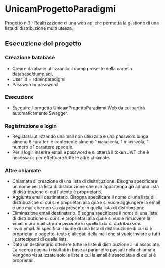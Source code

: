 # UnicamProgettoParadigmi
Progetto n.3 - Realizzazione di una web api che permetta la gestione di una lista di distribuzione 
multi utenza.
## Esecuzione del progetto
### Creazione Database
- Creare database utilizzando il dump presente nella cartella database/dump.sql.
- User Id = adminparadigmi
- Password = password
### Esecuzione
- Eseguire il progetto UnicamProgettoParadigmi.Web da cui partirà automaticamente Swagger.
### Registrazione e login
- Registarsi utilizzando una mail non utilizzata e una password lunga almeno 6 caratteri e contenente almeno 1 maiuscola, 1 minuscola, 1 numero e 1 carattere speciale.
- Per il login inserire email e password e si otterrà il token JWT che è necessario per effettuare tutte le altre chiamate.
### Altre chiamate
- Chiamata di creazione di una lista di disitribuzione. Bisogna specificare un nome per la lista di distribuzione che non appartenga già ad una lista di distribuzione di cui l'utente è proprietario.
- Aggiunta email destinatario. Bisogna specificare il nome di una lista di distribuzione di cui si è proprietari alla quale si vuole aggiungere la email e una mail che non sia già presente in quella lista di distribuzione.
- Eliminazione email destinatario. Bisogna specificare il nome di una lista di distribuzione di cui si è proprietari alla quale si vuole rimuovere la email e una mail che sia presente in quella lista di distribuzione.
- Invio email. Si specifica il nome di una lista di distribuzione di cui si è proprietari e oggetto, testo e allegati della mail che si vuole inviare a tutti i partecipanti di quella lista.
- Dato un destinatario ottenere tutte le liste di distribuzione a lui associate. La ricerca pagina i risultati in base ai parametro passati nella chiamata. Vengono visualizzate solo le liste a cui la email è associata e di cui si è proprietari.
